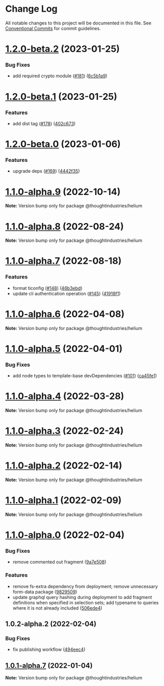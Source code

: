 # Change Log

All notable changes to this project will be documented in this file.
See [Conventional Commits](https://conventionalcommits.org) for commit guidelines.

# [1.2.0-beta.2](https://github.com/thoughtindustries/helium/compare/@thoughtindustries/helium@1.2.0-beta.1...@thoughtindustries/helium@1.2.0-beta.2) (2023-01-25)


### Bug Fixes

* add required crypto module ([#181](https://github.com/thoughtindustries/helium/issues/181)) ([6c5b1a9](https://github.com/thoughtindustries/helium/commit/6c5b1a9d18a6cb3ae8ecad29def950d181eff0fd))





# [1.2.0-beta.1](https://github.com/thoughtindustries/helium/compare/@thoughtindustries/helium@1.2.0-beta.0...@thoughtindustries/helium@1.2.0-beta.1) (2023-01-25)


### Features

* add dist tag ([#178](https://github.com/thoughtindustries/helium/issues/178)) ([402c673](https://github.com/thoughtindustries/helium/commit/402c67371b68a72d488c977701551b8a91ef5959))





# [1.2.0-beta.0](https://github.com/thoughtindustries/helium/compare/@thoughtindustries/helium@1.1.0-alpha.9...@thoughtindustries/helium@1.2.0-beta.0) (2023-01-06)


### Features

* upgrade deps ([#169](https://github.com/thoughtindustries/helium/issues/169)) ([4442f35](https://github.com/thoughtindustries/helium/commit/4442f35f6013119bb5e9baf154bdab9a3583b543))





# [1.1.0-alpha.9](https://github.com/thoughtindustries/helium/compare/@thoughtindustries/helium@1.1.0-alpha.8...@thoughtindustries/helium@1.1.0-alpha.9) (2022-10-14)

**Note:** Version bump only for package @thoughtindustries/helium





# [1.1.0-alpha.8](https://github.com/thoughtindustries/helium/compare/@thoughtindustries/helium@1.1.0-alpha.7...@thoughtindustries/helium@1.1.0-alpha.8) (2022-08-24)

**Note:** Version bump only for package @thoughtindustries/helium





# [1.1.0-alpha.7](https://github.com/thoughtindustries/helium/compare/@thoughtindustries/helium@1.1.0-alpha.6...@thoughtindustries/helium@1.1.0-alpha.7) (2022-08-18)


### Features

* format ticonfig ([#148](https://github.com/thoughtindustries/helium/issues/148)) ([46b3ebd](https://github.com/thoughtindustries/helium/commit/46b3ebdd42dede67fe75327777a0707dd33d8ae6))
* update cli authentication operation ([#145](https://github.com/thoughtindustries/helium/issues/145)) ([41918f1](https://github.com/thoughtindustries/helium/commit/41918f138318962551fff57854dfd7d3b0e59fa2))





# [1.1.0-alpha.6](https://github.com/thoughtindustries/helium/compare/@thoughtindustries/helium@1.1.0-alpha.5...@thoughtindustries/helium@1.1.0-alpha.6) (2022-04-08)

**Note:** Version bump only for package @thoughtindustries/helium





# [1.1.0-alpha.5](https://github.com/thoughtindustries/helium/compare/@thoughtindustries/helium@1.1.0-alpha.4...@thoughtindustries/helium@1.1.0-alpha.5) (2022-04-01)


### Bug Fixes

* add node types to template-base devDependencies ([#101](https://github.com/thoughtindustries/helium/issues/101)) ([ca45fe1](https://github.com/thoughtindustries/helium/commit/ca45fe17bed74c2f3cab2b1d11e728b7c1ece833))





# [1.1.0-alpha.4](https://github.com/thoughtindustries/helium/compare/@thoughtindustries/helium@1.1.0-alpha.3...@thoughtindustries/helium@1.1.0-alpha.4) (2022-03-28)

**Note:** Version bump only for package @thoughtindustries/helium





# [1.1.0-alpha.3](https://github.com/thoughtindustries/helium/compare/@thoughtindustries/helium@1.1.0-alpha.2...@thoughtindustries/helium@1.1.0-alpha.3) (2022-02-24)

**Note:** Version bump only for package @thoughtindustries/helium





# [1.1.0-alpha.2](https://github.com/thoughtindustries/helium/compare/@thoughtindustries/helium@1.1.0-alpha.1...@thoughtindustries/helium@1.1.0-alpha.2) (2022-02-14)

**Note:** Version bump only for package @thoughtindustries/helium





# [1.1.0-alpha.1](https://github.com/thoughtindustries/helium/compare/@thoughtindustries/helium@1.1.0-alpha.0...@thoughtindustries/helium@1.1.0-alpha.1) (2022-02-09)

**Note:** Version bump only for package @thoughtindustries/helium





# [1.1.0-alpha.0](https://github.com/thoughtindustries/helium/compare/@thoughtindustries/helium@1.0.2-alpha.1...@thoughtindustries/helium@1.1.0-alpha.0) (2022-02-04)


### Bug Fixes

* remove commented out fragment ([9a7e508](https://github.com/thoughtindustries/helium/commit/9a7e508f3ba90bdd4c09c8cbfb60297a2d3dc7cf))


### Features

* remove fs-extra dependency from deployment; remove unnecessary form-data package ([9829509](https://github.com/thoughtindustries/helium/commit/982950988c7d78612ee869665aab79c2531db241))
* update graphql query hashing during deployment to add fragment definitions when specified in selection sets; add typename to queries where it is not already included ([506ede4](https://github.com/thoughtindustries/helium/commit/506ede4a48b1858a3db478e3873b902f59aa78fe))





## 1.0.2-alpha.2 (2022-02-04)


### Bug Fixes

* fix publishing workflow ([494eec4](https://github.com/thoughtindustries/helium/commit/494eec409faa1fed55618af1f6dd76ef6e3f9b8a))





## [1.0.1-alpha.7](https://github.com/thoughtindustries/helium/compare/@thoughtindustries/helium@1.0.1-alpha.6...@thoughtindustries/helium@1.0.1-alpha.7) (2022-01-04)

**Note:** Version bump only for package @thoughtindustries/helium

